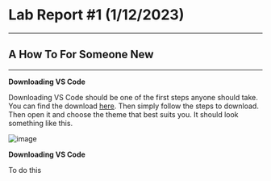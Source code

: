 # Lab Report #1 (1/12/2023)
---
## A How To For Someone New

---

**Downloading VS Code** 

Downloading VS Code should be one of the first steps anyone should take. You can find the download [here](https://code.visualstudio.com/Download).
Then simply follow the steps to download. Then open it and choose the theme that best suits you. It should look something like this. 

![image](https://user-images.githubusercontent.com/81714985/212165777-2c294635-3eac-4dff-a2f4-a847bbd8e376.png)


**Downloading VS Code** 

To do this
